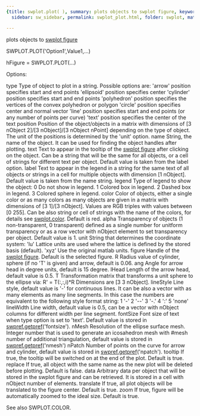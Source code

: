 ```yaml
---
{title: swplot.plot( ), summary: plots objects to swplot figure, keywords: sample,
  sidebar: sw_sidebar, permalink: swplot_plot.html, folder: swplot, mathjax: 'true'}

---
```

plots objects to [swplot figure](swplot_figure.html)
 
SWPLOT.PLOT('Option1',Value1,...)
 
hFigure = SWPLOT.PLOT(...)
 
 
Options:
 
type      Type of object to plot in a string. Possible options are:
              'arrow'         position specifies start and end points
              'ellipsoid'     position specifies center
              'cylinder'      position specifies start and end points
              'polyhedron'    position specifies the vertices of the
                              convex polyhedron or polygon
              'circle'        position specifies center and normal vector
              'line'          position specifies start and end points (or
                              any number of points per curve)
              'text'          position specifies the center of the text
position  Position of the object/objects in a matrix with dimensions of
          [3 nObject 2]/[3 nObject]/[3 nObject nPoint] depending on the
          type of object. The unit of the positions is determined by the
          'unit' option.
name      String, the name of the object. It can be used for finding the
          object handles after plotting.
text      Text to appear in the tooltip of the [swplot figure](swplot_figure.html) after
          clicking on the object. Can be a string that will be the same
          for all objects, or a cell of strings for different text per
          object. Default value is taken from the label option.
label     Text to appear in the legend in a string for the same text of
          all objects or strings in a cell for multiple objects with
          dimension [1 nObject]. Default value is taken from the name
          string.
legend    Type of legend to show the object:
              0       Do not show in legend.
              1       Colored box in legend.
              2       Dashed box in legend.
              3       Colored sphere in legend.
color     Color of objects, either a single color or as many colors as
          many objects are given in a matrix with dimensions of [3 1]/[3
          nObject]. Values are RGB triples with values between [0 255].
          Can be also string or cell of strings with the name of the
          colors, for details see [swplot.color](swplot_color.html). Default is red.
alpha     Transparency of objects (1 non-transparent, 0 transparent)
          defined as a single number for unitform transparency or as a
          row vector with nObject element to set transparency per object.
          Default value is 1.
unit      String that determines the coordinate system:
              'lu'    Lattice units are used where the lattice is defined
                      by the stored basis (default).
              'xyz'   Use the original matlab units.
figure    Handle of the [swplot figure](swplot_figure.html). Default is the selected figure.
R         Radius value of cylinder, sphere (if no 'T' is given) and
          arrow, default is 0.06.
ang       Angle for arrow head in degree units, default is 15 degree.
lHead     Length of the arrow head, default value is 0.5.
T         Transformation matrix that transforms a unit sphere to the
          ellipse via: R' = T(:,:,i)*R
          Dimensions are [3 3 nObject].
lineStyle Line style, default value is '-' for continuous lines. It can
          be also a vector with as many elements as many line segments.
          In this case the numbers are equivalent to the following style
          format string:
              1   '-'
              2   '--'
              3   '-.'
              4   ':'
              5   'none'
lineWidth Line width, default value is 0.5, can be a vector with nObject
          columns for different width per line segment.
fontSize  Font size of text when type option is set to 'text'. Default
          value is stored in [swpref.getpref](swpref_getpref.html)('fontsize').
nMesh     Resolution of the ellipse surface mesh. Integer number that is
          used to generate an icosahedron mesh with #mesh number of
          additional triangulation, default value is stored in
          [swpref.getpref](swpref_getpref.html)('nmesh')
nPatch    Number of points on the curve for arrow and cylinder, default
          value is stored in [swpref.getpref](swpref_getpref.html)('npatch').
tooltip   If true, the tooltip will be switched on at the end of the
          plot. Default is true.
replace   If true, all object with the same name as the new plot will be
          deleted before plotting. Default is false.
data      Arbitrary data per object that will be stored in the swplot
          figure and can be retrieved. It is stored in a cell with
          nObject number of elements.
translate If true, all plot objects will be translated to the figure
          center. Default is true.
zoom      If true, figure will be automatically zoomed to the ideal size.
          Default is true.
 
See also SWPLOT.COLOR.
 

